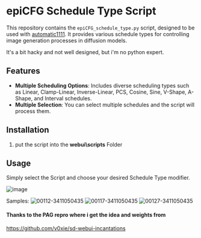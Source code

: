 # epiCFG Schedule Type Script

This repository contains the `epiCFG_schedule_type.py` script, designed to be used with [automatic1111](https://github.com/AUTOMATIC1111/stable-diffusion-webui). It provides various schedule types for controlling image generation processes in diffusion models.

It's a bit hacky and not well designed, but i'm no python expert.

## Features

- **Multiple Scheduling Options**: Includes diverse scheduling types such as Linear, Clamp-Linear, Inverse-Linear, PCS, Cosine, Sine, V-Shape, A-Shape, and Interval schedules.
- **Multiple Selection**: You can select multiple schedules and the script will process them.

## Installation

1. put the script into the **webui\scripts** Folder

## Usage ##

Simply select the Script and choose your desired Schedule Type modifier.

![image](https://github.com/Epinikion/epiCFG-Schedule-Type/assets/12903229/ca12ddde-4348-4ed1-ab01-42e18dae0e5f)

Samples:
![00112-3411050435](https://github.com/Epinikion/epiCFG-Schedule-Type/assets/12903229/ef708680-f758-4777-9146-9f1f720cf87c)
![00117-3411050435](https://github.com/Epinikion/epiCFG-Schedule-Type/assets/12903229/b7d20882-eb15-4e0a-824b-63cf28f46ce6)
![00127-3411050435](https://github.com/Epinikion/epiCFG-Schedule-Type/assets/12903229/7fa23b7e-d65c-4f9c-b61d-d669a19763ba)


#### Thanks to the PAG repro where i get the idea and weights from
https://github.com/v0xie/sd-webui-incantations

